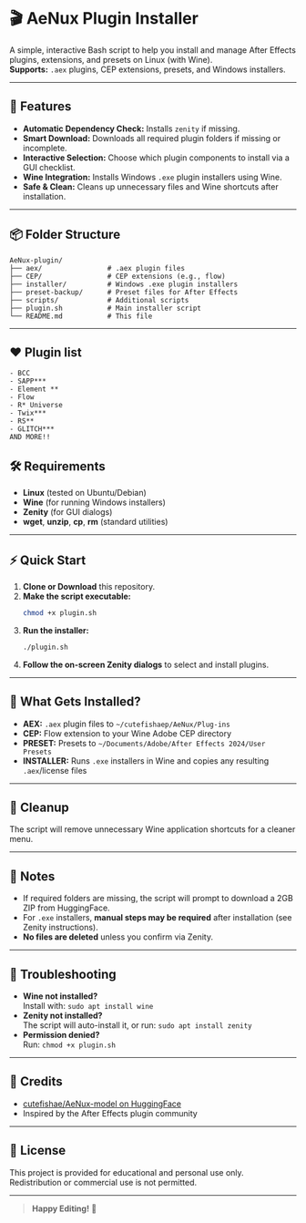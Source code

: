 # 🎬 AeNux Plugin Installer

A simple, interactive Bash script to help you install and manage After Effects plugins, extensions, and presets on Linux (with Wine).  
**Supports:** `.aex` plugins, CEP extensions, presets, and Windows installers.

---

## 🚀 Features

- **Automatic Dependency Check:** Installs `zenity` if missing.
- **Smart Download:** Downloads all required plugin folders if missing or incomplete.
- **Interactive Selection:** Choose which plugin components to install via a GUI checklist.
- **Wine Integration:** Installs Windows `.exe` plugin installers using Wine.
- **Safe & Clean:** Cleans up unnecessary files and Wine shortcuts after installation.

---

## 📦 Folder Structure

```
AeNux-plugin/
├── aex/                # .aex plugin files
├── CEP/                # CEP extensions (e.g., flow)
├── installer/          # Windows .exe plugin installers
├── preset-backup/      # Preset files for After Effects
├── scripts/            # Additional scripts
├── plugin.sh           # Main installer script
└── README.md           # This file
```

---

## ❤️ Plugin list

```
- BCC
- SAPP***
- Element **
- Flow
- R* Universe
- Twix***
- RS**
- GLITCH***
AND MORE!!
```

## 🛠️ Requirements

- **Linux** (tested on Ubuntu/Debian)
- **Wine** (for running Windows installers)
- **Zenity** (for GUI dialogs)
- **wget**, **unzip**, **cp**, **rm** (standard utilities)

---

## ⚡ Quick Start

1. **Clone or Download** this repository.
2. **Make the script executable:**
   ```bash
   chmod +x plugin.sh
   ```
3. **Run the installer:**
   ```bash
   ./plugin.sh
   ```
4. **Follow the on-screen Zenity dialogs** to select and install plugins.

---

## 🧩 What Gets Installed?

- **AEX:** `.aex` plugin files to `~/cutefishaep/AeNux/Plug-ins`
- **CEP:** Flow extension to your Wine Adobe CEP directory
- **PRESET:** Presets to `~/Documents/Adobe/After Effects 2024/User Presets`
- **INSTALLER:** Runs `.exe` installers in Wine and copies any resulting `.aex`/license files

---

## 🧹 Cleanup

The script will remove unnecessary Wine application shortcuts for a cleaner menu.

---

## 📝 Notes

- If required folders are missing, the script will prompt to download a 2GB ZIP from HuggingFace.
- For `.exe` installers, **manual steps may be required** after installation (see Zenity instructions).
- **No files are deleted** unless you confirm via Zenity.

---

## 💬 Troubleshooting

- **Wine not installed?**  
  Install with: `sudo apt install wine`
- **Zenity not installed?**  
  The script will auto-install it, or run: `sudo apt install zenity`
- **Permission denied?**  
  Run: `chmod +x plugin.sh`

---

## 🤝 Credits

- [cutefishae/AeNux-model on HuggingFace](https://huggingface.co/cutefishae/AeNux-model)
- Inspired by the After Effects plugin community

---

## 📜 License

This project is provided for educational and personal use only.  
Redistribution or commercial use is not permitted.

---

> **Happy Editing!** 🎉
